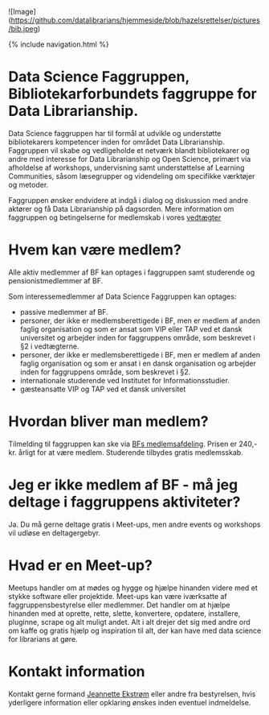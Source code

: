 ![Image] (https://github.com/datalibrarians/hjemmeside/blob/hazelsrettelser/pictures/bib.jpeg)

{% include navigation.html %}

# Data Science Faggruppen, Bibliotekarforbundets faggruppe for Data Librarianship.

Data Science faggruppen har til formål at udvikle og understøtte bibliotekarers kompetencer inden for området Data Librarianship. Faggruppen vil skabe og vedligeholde et netværk blandt bibliotekarer og andre med interesse for Data Librarianship og Open Science, primært via afholdelse af workshops, undervisning samt understøttelse af Learning Communities, såsom læsegrupper og videndeling om specifikke værktøjer og metoder. 

Faggruppen ønsker endvidere at indgå i dialog og diskussion med andre aktører og få Data Librarianship på dagsorden. Mere information om faggruppen og betingelserne for medlemskab i vores [vedtægter](http://bf.dk/ArrangementerOgNetvaerk/FaggrupperSC/~/media/Bibliotekarforbundet/Dit%20fag/Faggrupperne/Data_Science_Faggruppe_vedtaegter.pdf)

# Hvem kan være medlem?
Alle aktiv medlemmer af BF kan optages i faggruppen samt studerende og pensionistmedlemmer af BF.  

Som interessemedlemmer af Data Science Faggruppen kan optages:
- passive medlemmer af BF.
- personer, der ikke er medlemsberettigede i BF, men er medlem af anden faglig organisation og som er
ansat som VIP eller TAP ved et dansk universitet og arbejder inden for faggruppens område, som beskrevet
i §2 i vedtægterne.
- personer, der ikke er medlemsberettigede i BF, men er medlem af anden faglig organisation og som er
ansat i en dansk organisation og arbejder inden for faggruppens område, som beskrevet i §2.
- internationale studerende ved Institutet for Informationsstudier.
- gæsteansatte VIP og TAP ved et dansk universitet

# Hvordan bliver man medlem?
Tilmelding til faggruppen kan ske via <a href="mailto:medlemsafd@bf.dk">BFs medlemsafdeling</a>. 
Prisen er 240,- kr. årligt for at være medlem. Studerende tilbydes gratis medlemsskab.

# Jeg er ikke medlem af BF - må jeg deltage i faggruppens aktiviteter?
Ja. Du må gerne deltage gratis i Meet-ups, men andre events og workshops vil udløse en deltagergebyr.

# Hvad er en Meet-up?
Meetups handler om at mødes og hygge og hjælpe hinanden videre med et stykke software eller projektide. Meet-ups kan være iværksatte af faggruppensbestyrelse eller medlemmer.
Det handler om at hjælpe hinanden med at oprette, rette, slette, konvertere, opdatere, installere, pluginne, scrape og alt muligt andet. Alt i alt drejer det sig med andre ord om kaffe og gratis hjælp og inspiration til alt, der kan have med data science for librarians at gøre. 

# Kontakt information 
Kontakt gerne formand <a href="mailto:jeek@dtu.dk">Jeannette Ekstrøm</a> eller andre fra bestyrelsen, hvis yderligere information eller opklaring ønskes inden eventuel indmeldelse. 

